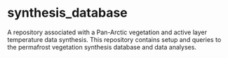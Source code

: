 # synthesis_database
A repository associated with a Pan-Arctic vegetation and active layer temperature data synthesis. This repository contains setup and queries to the permafrost vegetation synthesis database and data analyses. 
